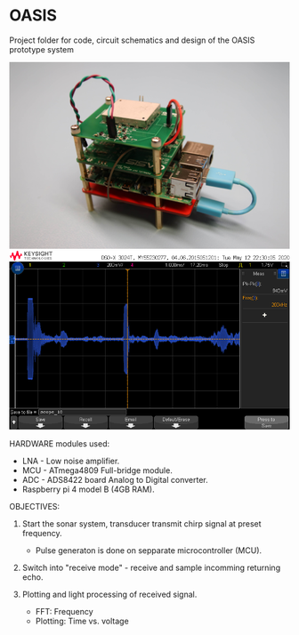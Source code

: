 # OASIS
Project folder for code, circuit schematics and design of the OASIS prototype system

![Screenshot](full_module_comp.JPG)
![Screenshot](RX_Main_Echo.png)



HARDWARE modules used: 
- LNA - Low noise amplifier. 
- MCU - ATmega4809 Full-bridge module.
- ADC - ADS8422 board Analog to Digital converter.  
- Raspberry pi 4 model B (4GB RAM).


OBJECTIVES: 
1. Start the sonar system, transducer transmit chirp signal at preset frequency. 
    - Pulse generaton is done on sepparate microcontroller (MCU).  
    
2. Switch into "receive mode" - receive and sample incomming returning echo. 

3. Plotting and light processing of received signal.
    - FFT: Frequency
    - Plotting: Time vs. voltage 



